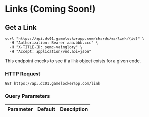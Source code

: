 # Links (Coming Soon!)

## Get a Link

```shell
curl "https://api.dc01.gamelockerapp.com/shards/na/link/{id}" \
  -H "Authorization: Bearer aaa.bbb.ccc" \
  -H "X-TITLE-ID: semc-vainglory" \
  -H "Accept: application/vnd.api+json"
```

This endpoint checks to see if a link object exists for a given code.

### HTTP Request

`GET https://api.dc01.gamelockerapp.com/link`

### Query Parameters

Parameter | Default | Description
--------- | ------- | -----------
